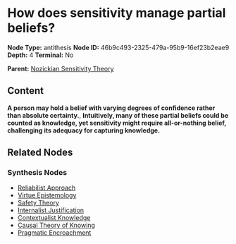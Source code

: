 # How does sensitivity manage partial beliefs?

**Node Type:** antithesis
**Node ID:** 46b9c493-2325-479a-95b9-16ef23b2eae9
**Depth:** 4
**Terminal:** No

**Parent:** [Nozickian Sensitivity Theory](nozickian-sensitivity-theory-synthesis-4f3caf1a-71e0-45e5-8ff5-4a30f0960284.md)

## Content

**A person may hold a belief with varying degrees of confidence rather than absolute certainty.**, **Intuitively, many of these partial beliefs could be counted as knowledge, yet sensitivity might require all-or-nothing belief, challenging its adequacy for capturing knowledge.**

## Related Nodes

### Synthesis Nodes

- [Reliabilist Approach](reliabilist-approach-synthesis-e49e0de2-164f-4007-91e3-1b093d73cbf4.md)
- [Virtue Epistemology](virtue-epistemology-synthesis-5b84541a-1ac2-4203-aeef-36bee87779bc.md)
- [Safety Theory](safety-theory-synthesis-7ce26069-90cd-41e0-ba7d-66f7e5dd5859.md)
- [Internalist Justification](internalist-justification-synthesis-48b3ec76-cd60-4fe6-901f-dd7ed8cd34ae.md)
- [Contextualist Knowledge](contextualist-knowledge-synthesis-24a38f39-b076-4615-9c2e-50bde4166cee.md)
- [Causal Theory of Knowing](causal-theory-of-knowing-synthesis-23305cea-a328-4b61-9566-0d8317517862.md)
- [Pragmatic Encroachment](pragmatic-encroachment-synthesis-f04d8f96-5f3d-4f07-a7bf-f4af0c98c48b.md)
